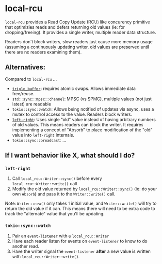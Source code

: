 # local-rcu

`local-rcu` provides a Read Copy Update (RCU) like concurency primitive that
optimizies reads and defers returning old values (ie: for dropping/freeing). It
provides a single writer, multiple reader data structure.

Readers don't block writers, slow readers just cause more memory usage (assuming
a continuously updating writer, old values are preserved until there are no
readers examining them).

## Alternatives:

Compared to `local-rcu` ...

- [`triple_buffer`](): requires atomic swaps. Allows immediate data free/reuse.
- `std::sync::mpsc::channel`: MPSC (vs SPMC), multiple values (not just latest) are readable
- `tokio::sync::watch`: Allows being notified of updates via async, uses a mutex
  to control access to the value. Readers block writers.
- [`left-right`](https://crates.io/crates/left-right): Uses single "old" value
  instead of having arbitrary numbers of old values. This means readers can block
  the writer. It requires implementing a concept of "Absorb" to place modification
  of the "old" value into `left-right` internals.
- `tokio::sync::broadcast`: ...

## If I want behavior like X, what should I do?

### `left-right`

1. Call `local_rcu::Writer::sync()` before every `local_rcu::Writer::write()` call
2. Modify the old value returned by `local_rcu::Writer::sync()` (ie: do your own
   `Absorb`) and pass it to the `Writer::write()` call.

Note: `Writer::new()` only takes 1 initial value, and `Writer::write()` will try
to return the old value if it can. This means there will need to be extra code
to track the "alternate" value that you'll be updating.

### `tokio::sync::watch`

1. Pair an [`event-listener`](https://crates.io/crates/event-listener) with a `local_rcu::Writer`
2. Have each reader listen for events on `event-listener` to know to do another read.
3. Have the writer signal the `event-listener` **after** a new value is written with `local_rcu::Writer::write()`.
